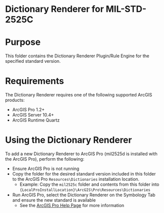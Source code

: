 Dictionary Renderer for MIL-STD-2525C
=========================================

# Purpose 

This folder contains the Dictionary Renderer Plugin/Rule Engine for the specified standard version. 

# Requirements

The Dictionary Renderer requires one of the following supported ArcGIS products:

* ArcGIS Pro 1.2+
* ArcGIS Server 10.4+
* ArcGIS Runtime Quartz

# Using the Dictionary Renderer

To add a new Dictionary Renderer to ArcGIS Pro (mil2525d is installed with the ArcGIS Pro), perform the following:

* Ensure ArcGIS Pro is not running 
* Copy the folder for the desired standard version included in this folder to the ArcGIS Pro `Resources\Dictionaries` installation location.
	* Example: Copy the `mil2525c` folder and contents from this folder into `{LocalProInstallLocation}\ArcGIS\Pro\Resources\Dictionaries`
* Run ArcGIS Pro, select the Dictionary Renderer on the Symbology Tab and ensure the new standard is available
    * See the [ArcGIS Pro Help Page](https://pro.arcgis.com/en/pro-app/help/mapping/symbols-and-styles/dictionary-renderer.htm) for more information
